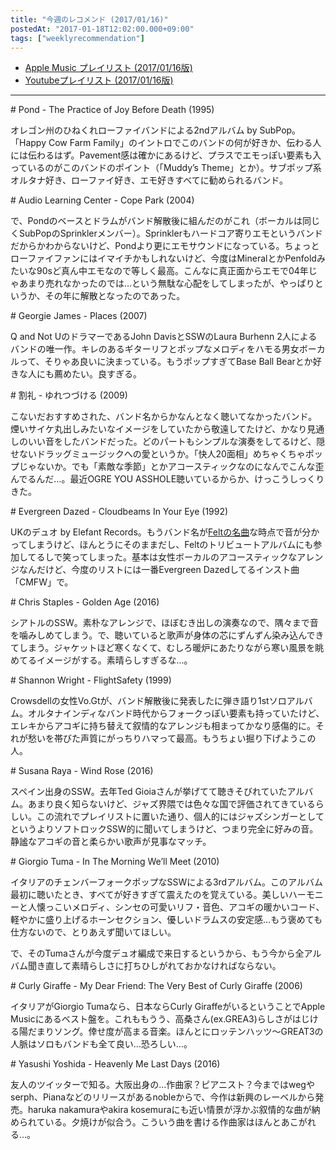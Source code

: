 ```yaml
---
title: "今週のレコメンド (2017/01/16)"
postedAt: "2017-01-18T12:02:00.000+09:00"
tags: ["weeklyrecommendation"]
---
```


* [Apple Music プレイリスト (2017/01/16版)](https://itunes.apple.com/jp/playlist/jin-zhounorekomendo-2017-01/idpl.d986f6f1ba6a4b20b01058017c040316)
* [Youtubeプレイリスト (2017/01/16版)](https://www.youtube.com/playlist?list=PLegnWsUgQayfP02IbSaZF7hhkLnePA7he)

---

\# Pond - The Practice of Joy Before Death (1995)

オレゴン州のひねくれローファイバンドによる2ndアルバム by SubPop。「Happy Cow Farm Family」のイントロでこのバンドの何が好きか、伝わる人には伝わるはず。Pavement感は確かにあるけど、プラスでエモっぽい要素も入っているのがこのバンドのポイント（「Muddy’s Theme」とか）。サブポップ系オルタナ好き、ローファイ好き、エモ好きすべてに勧められるバンド。

\# Audio Learning Center - Cope Park (2004)

で、Pondのベースとドラムがバンド解散後に組んだのがこれ（ボーカルは同じくSubPopのSprinklerメンバー）。Sprinklerもハードコア寄りエモというバンドだからかわからないけど、Pondより更にエモサウンドになっている。ちょっとローファイファンにはイマイチかもしれないけど、今度はMineralとかPenfoldみたいな90sど真ん中エモなので等しく最高。こんなに真正面からエモで04年じゃあまり売れなかったのでは…という無駄な心配をしてしまったが、やっぱりというか、その年に解散となったのであった。

\# Georgie James - Places (2007)

Q and Not UのドラマーであるJohn DavisとSSWのLaura Burhenn 2人によるバンドの唯一作。キレのあるギターリフとポップなメロディをハモる男女ボーカルって、そりゃあ良いに決まっている。もうポップすぎてBase Ball Bearとか好きな人にも薦めたい。良すぎる。

\# 割礼 - ゆれつづける (2009)

こないだおすすめされた、バンド名からかなんとなく聴いてなかったバンド。煙いサイケ丸出しみたいなイメージをしていたから敬遠してたけど、かなり見通しのいい音をしたバンドだった。どのパートもシンプルな演奏をしてるけど、隠せないドラッグミュージックへの愛というか。「快人20面相」めちゃくちゃポップじゃないか。でも「素敵な季節」とかアコースティックなのになんでこんな歪んでるんだ…。最近OGRE YOU ASSHOLE聴いているからか、けっこうしっくりきた。

\# Evergreen Dazed - Cloudbeams In Your Eye (1992)

UKのデュオ by Elefant Records。もうバンド名が[Feltの名曲](https://www.youtube.com/watch?v=l4MNvl72z6g)な時点で音が分かってしまうけど、ほんとうにそのままだし、Feltのトリビュートアルバムにも参加してるしで笑ってしまった。基本は女性ボーカルのアコースティックなアレンジなんだけど、今度のリストには一番Evergreen Dazedしてるインスト曲「CMFW」で。

\# Chris Staples - Golden Age (2016)

シアトルのSSW。素朴なアレンジで、ほぼむき出しの演奏なので、隅々まで音を噛みしめてしまう。で、聴いていると歌声が身体の芯にずんずん染み込んできてしまう。ジャケットほど寒くなくて、むしろ暖炉にあたりながら寒い風景を眺めてるイメージがする。素晴らしすぎるな…。

\# Shannon Wright - FlightSafety (1999)

Crowsdellの女性Vo.Gtが、バンド解散後に発表したに弾き語り1stソロアルバム。オルタナインディなバンド時代からフォークっぽい要素も持っていたけど、エレキからアコギに持ち替えて叙情的なアレンジも相まってかなり感傷的に。それが愁いを帯びた声質にがっちりハマって最高。もうちょい掘り下げようこの人。

\# Susana Raya - Wind Rose (2016)

スペイン出身のSSW。去年Ted Gioiaさんが挙げてて聴きそびれていたアルバム。あまり良く知らないけど、ジャズ界隈では色々な国で評価されてきているらしい。この流れでプレイリストに置いた通り、個人的にはジャズシンガーとしてというよりソフトロックSSW的に聞いてしまうけど、つまり完全に好みの音。静謐なアコギの音と柔らかい歌声が見事なマッチ。

\# Giorgio Tuma - In The Morning We’ll Meet (2010)

イタリアのチェンバーフォークポップなSSWによる3rdアルバム。このアルバム最初に聴いたとき、すべてが好きすぎて震えたのを覚えている。美しいハーモニーと人懐っこいメロディ、シンセの可愛いリフ・音色、アコギの暖かいコード、軽やかに盛り上げるホーンセクション、優しいドラムスの安定感…もう褒めても仕方ないので、とりあえず聞いてほしい。

で、そのTumaさんが今度デュオ編成で来日するというから、もう今から全アルバム聞き直して素晴らしさに打ちひしがれておかなければならない。

\# Curly Giraffe - My Dear Friend: The Very Best of Curly Giraffe (2006)

イタリアがGiorgio Tumaなら、日本ならCurly GiraffeがいるということでApple Musicにあるベスト盤を。これももうう、高桑さん(ex.GREA3)らしさがはじける陽だまりソング。倖せ度が高まる音楽。ほんとにロッテンハッツ～GREAT3の人脈はソロもバンドも全て良い…恐ろしい…。

\# Yasushi Yoshida - Heavenly Me Last Days (2016)

友人のツイッターで知る。大阪出身の…作曲家？ピアニスト？今まではwegやserph、Pianaなどのリリースがあるnobleからで、今作は新興のレーベルから発売。haruka nakamuraやakira kosemuraにも近い情景が浮かぶ叙情的な曲が納められている。夕焼けが似合う。こういう曲を書ける作曲家はほんとあこがれる…。